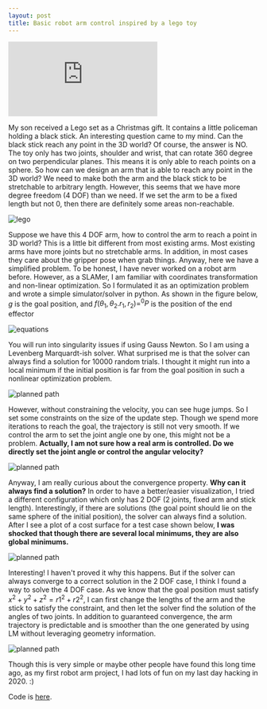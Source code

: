 ```yaml
---
layout: post
title: Basic robot arm control inspired by a lego toy
---
```

<div class="ytcontainer">
<iframe class="yt" src="https://www.youtube.com/embed/jrfLRH0y1_w" frameborder="0" allowfullscreen></iframe>
</div>

My son received a Lego set as a Christmas gift. It contains a little policeman holding a black stick. An interesting
question came to my mind. Can the black stick reach any point in the 3D world? Of course, the answer is NO. The toy only
has two joints, shoulder and wrist, that can rotate 360 degree on two perpendicular planes. This means it is only able
to reach points on a sphere. So how can we design an arm that is able to reach any point in the 3D world? We need to
make both the arm and the black stick to be stretchable to arbitrary length. However, this seems that we have more
degree freedom (4 DOF) than we need. If we set the arm to be a fixed length but not 0, then there are definitely some
areas non-reachable.

![lego]({{site.baseurl}}/images/2021-01-02-robot-arm-control/lego.jpeg)

Suppose we have this 4 DOF arm, how to control the arm to reach a point in 3D world? This is a little bit different from
most existing arms. Most existing arms have more joints but no stretchable arms. In addition, in most cases they care
about the gripper pose when grab things. Anyway, here we have a simplified problem. To be honest, I have never worked on
a robot arm before. However, as a SLAMer, I am familiar with coordinates transformation and non-linear optimization. So
I formulated it as an optimization problem and wrote a simple simulator/solver in python. As shown in the figure below,
$g$ is the goal position, and $f(\theta_1, \theta_2. r_1, r_2) = ^0P$ is the position of the end effector

![equations]({{site.baseurl}}/images/2021-01-02-robot-arm-control/equations.png)

You will run into singularity issues if using Gauss Newton. So I am using a Levenberg Marquardt-ish solver. What
surprised me is that the solver can always find a solution for 10000 random trials. I thought it might run into a local
minimum if the initial position is far from the goal position in such a nonlinear optimization problem.

![planned path]({{site.baseurl}}/images/2021-01-02-robot-arm-control/1.png)

However, without constraining the velocity, you can see huge jumps. So I set some constraints on the size of the update
step. Though we spend more iterations to reach the goal, the trajectory is still not very smooth. If we control the arm
to set the joint angle one by one, this might not be a problem. **Actually, I am not sure how a real arm is controlled.
Do we directly set the joint angle or control the angular velocity?**

![planned path]({{site.baseurl}}/images/2021-01-02-robot-arm-control/planned_path.png)

Anyway, I am really curious about the convergence property. **Why can it always find a solution?** In order to have a
better/easier visualization, I tried a different configuration which only has 2 DOF (2 joints, fixed arm and stick
length). Interestingly, if there are solutions (the goal point should lie on the same sphere of the initial position),
the solver can always find a solution. After I see a plot of a cost surface for a test case shown below, **I was shocked
that though there are several local minimums, they are also global minimums.**

![planned path]({{site.baseurl}}/images/2021-01-02-robot-arm-control/cost.png)

Interesting! I haven't proved it why this happens. But if the solver can always converge to a correct solution in the 2
DOF case, I think I found a way to solve the 4 DOF case. As we know that the goal position must satisfy $x^2 + y^2 + z^2
= r1^2 + r2^2$, I can first change the lengths of the arm and the stick to satisfy the constraint, and then let the
solver find the solution of the angles of two joints. In addition to guaranteed convergence, the arm trajectory is
predictable and is smoother than the one generated by using LM without leveraging geometry information.

![planned path]({{site.baseurl}}/images/2021-01-02-robot-arm-control/step-by-step-control.png)

Though this is very simple or maybe other people have found this long time ago, as my first robot arm project, I had lots of fun on my last day hacking in 2020. :)

Code is [here](https://github.com/xipengwang/RandomHacks/blob/main/robot-arm-control).
